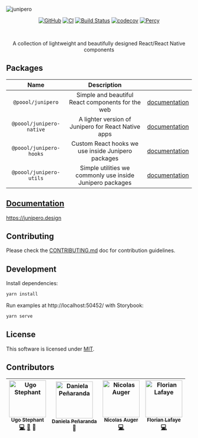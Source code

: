 ![junipero](https://storage.googleapis.com/junipero-cdn/images/logo-github.png)

<div align="center">

[![GitHub](https://img.shields.io/github/license/p3ol/junipero.svg)](https://github.com/p3ol/junipero)
[![CI](https://github.com/p3ol/junipero/workflows/CI/badge.svg)](https://github.com/p3ol/junipero/actions)
[![Build Status](https://travis-ci.org/p3ol/junipero.svg?branch=master)](https://travis-ci.org/p3ol/junipero)
[![codecov](https://codecov.io/gh/p3ol/junipero/branch/master/graph/badge.svg)](https://codecov.io/gh/p3ol/junipero)
[![Percy](https://percy.io/static/images/percy-badge.svg)](https://percy.io/Poool/junipero)

<br />
<p>A collection of lightweight and beautifully designed React/React Native components</p>
</div>

## Packages

| Name | Description | |
| :--: | :--: | :--: |
| `@poool/junipero` | Simple and beautiful React components for the web | [documentation](https://github.com/p3ol/junipero/blob/master/packages/junipero) |
| `@poool/junipero-native` | A lighter version of Junipero for React Native apps | [documentation](https://github.com/p3ol/junipero/blob/master/packages/junipero-native) |
| `@poool/junipero-hooks` | Custom React hooks we use inside Junipero packages | [documentation](https://github.com/p3ol/junipero/blob/master/packages/junipero-hooks) |
| `@poool/junipero-utils` | Simple utilities we commonly use inside Junipero packages | [documentation](https://github.com/p3ol/junipero/blob/master/packages/junipero-utils) |

## [Documentation](https://junipero.design)

https://junipero.design

## Contributing

Please check the [CONTRIBUTING.md](https://github.com/p3ol/junipero/blob/master/CONTRIBUTING.md) doc for contribution guidelines.

## Development

Install dependencies:

```bash
yarn install
```

Run examples at http://localhost:50452/ with Storybook:

```bash
yarn serve
```

## License

This software is licensed under [MIT](https://github.com/p3ol/junipero/blob/master/LICENSE).

## Contributors

<!-- Contributors START
Ugo_Stephant dackmin https://github.com/dackmin code doc tools
Daniela_Peñaranda DaniLaJefa https://danielapenaranda.com/ design
Nicolas_Auger NicolasAuger https://github.com/NicolasAuger code
Florian_Lafaye FLafaye https://github.com/FLafaye code
Contributors END -->
<!-- Contributors table START -->
| <img src="https://avatars.githubusercontent.com/dackmin?s=100" width="100" alt="Ugo Stephant" /><br />[<sub>Ugo Stephant</sub>](https://github.com/dackmin)<br />[💻](https://github.com/p3ol/junipero/commits?author=dackmin) [📖](https://github.com/p3ol/junipero/commits?author=dackmin) 🔧 | <img src="https://avatars.githubusercontent.com/DaniLaJefa?s=100" width="100" alt="Daniela Peñaranda" /><br />[<sub>Daniela Peñaranda</sub>](https://danielapenaranda.com/)<br />🎨 | <img src="https://avatars.githubusercontent.com/NicolasAuger?s=100" width="100" alt="Nicolas Auger" /><br />[<sub>Nicolas Auger</sub>](https://github.com/NicolasAuger)<br />[💻](https://github.com/p3ol/junipero/commits?author=NicolasAuger) | <img src="https://avatars.githubusercontent.com/FLafaye?s=100" width="100" alt="Florian Lafaye" /><br />[<sub>Florian Lafaye</sub>](https://github.com/FLafaye)<br />[💻](https://github.com/p3ol/junipero/commits?author=FLafaye) |
| :---: | :---: | :---: | :---: |
<!-- Contributors table END -->
